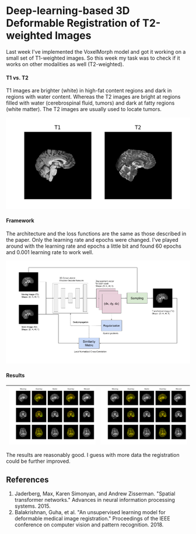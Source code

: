 # Deep-learning-based 3D Deformable Registration of T2-weighted Images
Last week I've implemented the VoxelMorph model and got it working on a small set of T1-weighted images. So this week my task was to check if it works on other modalities as well (T2-weighted).  

#### T1 vs. T2
T1 images are brighter (white) in high-fat content regions and dark in regions with water content. Whereas the T2 images are bright at regions filled with water (cerebrospinal fluid, tumors) and dark at fatty regions (white matter). The T2 images are usually used to locate tumors.
<p align="center"> 
  <img src="_images/5_t1t2.png">
</p> 


#### Framework
The architecture and the loss functions are the same as those described in the paper. Only the learning rate and epochs were changed. I've played around with the learning rate and epochs a little bit and found 60 epochs and 0.001 learning rate to work well.

<p align="center"> 
  <img src="_images/5_framework.png">
</p> 


#### Results
 ![0](_images/5_0.png) | ![1](_images/5_1.png)
--- | ---

The results are reasonably good. I guess with more data the registration could be further improved.



## References
1. Jaderberg, Max, Karen Simonyan, and Andrew Zisserman. "Spatial transformer networks." Advances in neural information processing systems. 2015.
2. Balakrishnan, Guha, et al. "An unsupervised learning model for deformable medical image registration." Proceedings of the IEEE conference on computer vision and pattern recognition. 2018.

